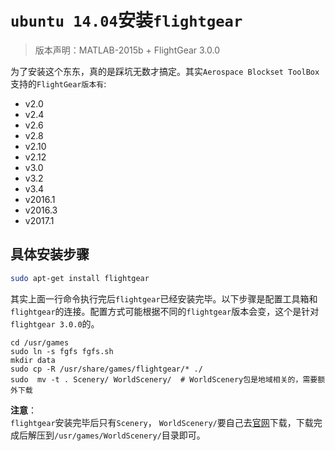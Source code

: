 # `ubuntu 14.04`安装`flightgear`

> 版本声明：MATLAB-2015b + FlightGear 3.0.0     

为了安装这个东东，真的是踩坑无数才搞定。其实`Aerospace Blockset ToolBox`支持的`FlightGear版本有`:

- v2.0   
- v2.4   
- v2.6   
- v2.8   
- v2.10   
- v2.12   
- v3.0   
- v3.2   
- v3.4   
- v2016.1   
- v2016.3   
- v2017.1   

## 具体安装步骤
```bash
sudo apt-get install flightgear
```
其实上面一行命令执行完后`flightgear`已经安装完毕。以下步骤是配置工具箱和`flightgear`的连接。配置方式可能根据不同的`flightgear`版本会变，这个是针对`flightgear 3.0.0`的。   
```
cd /usr/games
sudo ln -s fgfs fgfs.sh
mkdir data
sudo cp -R /usr/share/games/flightgear/* ./
sudo  mv -t . Scenery/ WorldScenery/  # WorldScenery包是地域相关的，需要额外下载
```
**注意**：   
`flightgear`安装完毕后只有`Scenery`， `WorldScenery/`要自己去[官网](http://ns334561.ip-5-196-65.eu/~fgscenery/WS2.0/scenery-2.0.1.html)下载，下载完成后解压到`/usr/games/WorldScenery/`目录即可。      

